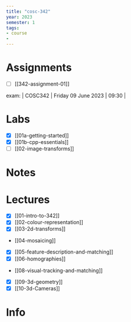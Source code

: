 ```yaml
---
title: "cosc-342"
year: 2023
semester: 1
tags: 
- course
- 
---
```

# Assignments

- [ ] [[342-assignment-01]]

exam: | COSC342 | Friday 09 June 2023 | 09:30 |


# Labs

- [x] [[01a-getting-started]]
- [x] [[01b-cpp-essentials]]
- [ ] [[02-image-transforms]]

# Notes

# Lectures
- [x] [[01-intro-to-342]]
- [x] [[02-colour-representation]]
- [x] [[03-2d-transforms]]
- [[04-mosaicing]]
- [x] [[05-feature-description-and-matching]]
- [x] [[06-homographies]]
- [[08-visual-tracking-and-matching]]
- [x] [[09-3d-geometry]]
- [x] [[10-3d-Cameras]]

# Info


